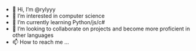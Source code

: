 - 👋 Hi, I’m @rylyyy
- 👀 I’m interested in computer science
- 🌱 I’m currently learning Python/js/c#
- 💞️ I’m looking to collaborate on projects and become more proficient in other languages 
- 📫 How to reach me ...

<!---
rylyyy/rylyyy is a ✨ special ✨ repository because its `README.md` (this file) appears on your GitHub profile.
You can click the Preview link to take a look at your changes.
--->

